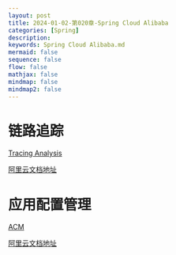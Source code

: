 ```yaml
---
layout: post
title: 2024-01-02-第020章-Spring Cloud Alibaba
categories: [Spring]
description: 
keywords: Spring Cloud Alibaba.md
mermaid: false
sequence: false
flow: false
mathjax: false
mindmap: false
mindmap2: false
---
```

# 链路追踪

[Tracing Analysis](https://www.aliyun.com/product/xtrace?spm=a2c4g.11174283.2.1.5f5e1a79YqK0vN)

[阿里云文档地址](https://help.aliyun.com/product/90275.html?spm=a2c4g.11186623.6.540.20913f6a1ntuzx)





# 应用配置管理

[ACM](https://www.aliyun.com/product/acm?spm=5176.10695662.951544.1.187a6756peiYY9)

[阿里云文档地址](https://help.aliyun.com/document_detail/59953.html?spm=5176.163362.847321.doc.21c72539KpL8NG)


